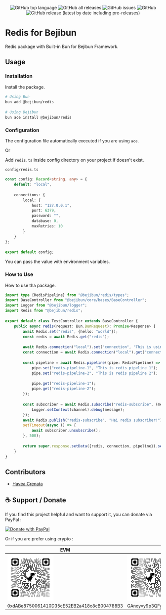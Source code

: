 <div align="center">

![GitHub top language](https://img.shields.io/github/languages/top/crenata/bejibun-redis)
![GitHub all releases](https://img.shields.io/github/downloads/crenata/bejibun-redis/total)
![GitHub issues](https://img.shields.io/github/issues/crenata/bejibun-redis)
![GitHub](https://img.shields.io/github/license/crenata/bejibun-redis)
![GitHub release (latest by date including pre-releases)](https://img.shields.io/github/v/release/crenata/bejibun-redis?display_name=tag&include_prereleases)

</div>

# Redis for Bejibun
Redis package with Built-in Bun for Bejibun Framework.

## Usage

### Installation
Install the package.

```bash
# Using Bun
bun add @bejibun/redis

# Using Bejibun
bun ace install @bejibun/redis
```

### Configuration
The configuration file automatically executed if you are using `ace`.

Or

Add `redis.ts` inside config directory on your project if doesn't exist.

```bash
config/redis.ts
```

```ts
const config: Record<string, any> = {
    default: "local",

    connections: {
        local: {
            host: "127.0.0.1",
            port: 6379,
            password: "",
            database: 0,
            maxRetries: 10
        }
    }
};

export default config;
```

You can pass the value with environment variables.

### How to Use
How to use tha package.

```ts
import type {RedisPipeline} from "@bejibun/redis/types";
import BaseController from "@bejibun/core/bases/BaseController";
import Logger from "@bejibun/logger";
import Redis from "@bejibun/redis";

export default class TestController extends BaseController {
    public async redis(request: Bun.BunRequest): Promise<Response> {
        await Redis.set("redis", {hello: "world"});
        const redis = await Redis.get("redis");

        await Redis.connection("local").set("connection", "This is using custom connection.");
        const connection = await Redis.connection("local").get("connection");

        const pipeline = await Redis.pipeline((pipe: RedisPipeline) => {
            pipe.set("redis-pipeline-1", "This is redis pipeline 1");
            pipe.set("redis-pipeline-2", "This is redis pipeline 2");

            pipe.get("redis-pipeline-1");
            pipe.get("redis-pipeline-2");
        });

        const subscriber = await Redis.subscribe("redis-subscribe", (message: string, channel: string) => {
            Logger.setContext(channel).debug(message);
        });
        await Redis.publish("redis-subscribe", "Hai redis subscriber!");
        setTimeout(async () => {
            await subscriber.unsubscribe();
        }, 500);

        return super.response.setData({redis, connection, pipeline}).send();
    }
}
```

## Contributors
- [Havea Crenata](mailto:havea.crenata@gmail.com)

## ☕ Support / Donate

If you find this project helpful and want to support it, you can donate via PayPal :

[![Donate with PayPal](https://img.shields.io/badge/Donate-PayPal-blue.svg?logo=paypal)](https://paypal.me/hafiizhghulam)

Or if you are prefer using crypto :

| EVM                                                                                                     | Solana                                                                                                  |
| ------------------------------------------------------------------------------------------------------- | ------------------------------------------------------------------------------------------------------- |
| <img src="https://github.com/crenata/bejibun/blob/master/public/images/EVM.png?raw=true" width="150" /> | <img src="https://github.com/crenata/bejibun/blob/master/public/images/SOL.png?raw=true" width="150" /> |
| 0xdABe8750061410D35cE52EB2a418c8cB004788B3                                                              | GAnoyvy9p3QFyxikWDh9hA3fmSk2uiPLNWyQ579cckMn                                                            |